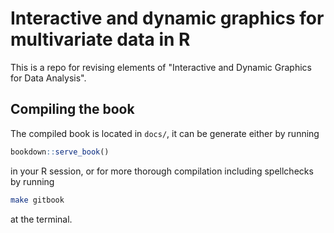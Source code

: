 # Interactive and dynamic graphics for multivariate data in R
This is a repo for revising elements of "Interactive and Dynamic Graphics for Data Analysis". 

## Compiling the book

The compiled book is located in `docs/`, it can be generate either by running

```r
bookdown::serve_book() 
```
in your R session, or for more thorough compilation including spellchecks by running

```bash
make gitbook
```
at the terminal.
